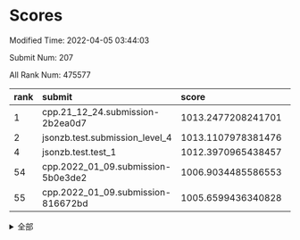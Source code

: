# Scores

Modified Time: 2022-04-05 03:44:03

Submit Num: 207

All Rank Num: 475577

| rank |               submit               |       score        |       sigma        | pk_num |
| :--- | :--------------------------------- | :----------------- | :----------------- | :----- |
| 1    | cpp.21_12_24.submission-2b2ea0d7   | 1013.2477208241701 | 0.8141449979852691 | 9192   |
| 2    | jsonzb.test.submission_level_4     | 1013.1107978381476 | 0.8215468090310156 | 9190   |
| 4    | jsonzb.test.test_1                 | 1012.3970965438457 | 0.809604982515652  | 9189   |
| 54   | cpp.2022_01_09.submission-5b0e3de2 | 1006.9034485586553 | 0.7320720192230924 | 9190   |
| 55   | cpp.2022_01_09.submission-816672bd | 1005.6599436340828 | 0.7226114076555192 | 9189   |


<details>
<summary>全部</summary>

| rank |                 submit                 |       score        |       sigma        | pk_num |
| :--- | :------------------------------------- | :----------------- | :----------------- | :----- |
| 1    | cpp.21_12_24.submission-2b2ea0d7       | 1013.2477208241701 | 0.8141449979852691 | 9192   |
| 2    | jsonzb.test.submission_level_4         | 1013.1107978381476 | 0.8215468090310156 | 9190   |
| 3    | gobigger.level_3.submission_level_3_18 | 1012.4808925752465 | 0.7838912478602559 | 9189   |
| 4    | jsonzb.test.test_1                     | 1012.3970965438457 | 0.809604982515652  | 9189   |
| 5    | gobigger.level_3.submission_level_3_10 | 1012.1940155967734 | 0.772806411569147  | 9194   |
| 6    | gobigger.level_3.submission_level_3_4  | 1011.3007572200273 | 0.750617664877649  | 9193   |
| 7    | gobigger.level_3.submission_level_3_13 | 1011.1884830785784 | 0.7903844659813425 | 9193   |
| 8    | gobigger.level_3.submission_level_3_12 | 1010.77983360645   | 0.7874429193741028 | 9185   |
| 9    | gobigger.level_3.submission_level_3_21 | 1010.7222765594645 | 0.7491994896509069 | 9187   |
| 10   | gobigger.level_3.submission_level_3_11 | 1010.7049226796252 | 0.7624775675842276 | 9189   |
| 11   | gobigger.level_3.submission_level_3_8  | 1010.6116628340137 | 0.7823808227948409 | 9190   |
| 12   | gobigger.level_3.submission_level_3_32 | 1010.6051614352626 | 0.7669842376445003 | 9188   |
| 13   | gobigger.level_3.submission_level_3_48 | 1010.6008702350135 | 0.754157990045984  | 9195   |
| 14   | gobigger.level_3.submission_level_3_26 | 1010.5743898967745 | 0.757069651031171  | 9193   |
| 15   | gobigger.level_3.submission_level_3_44 | 1010.4996666603821 | 0.7649238618037416 | 9186   |
| 16   | gobigger.level_3.submission_level_3_45 | 1010.4384657374694 | 0.7533446498507621 | 9181   |
| 17   | gobigger.level_3.submission_level_3_1  | 1010.4262649718974 | 0.7630564896004893 | 9189   |
| 18   | gobigger.level_3.submission_level_3_49 | 1010.3314588414563 | 0.7620706788542194 | 9191   |
| 19   | gobigger.level_3.submission_level_3_2  | 1010.2964879146136 | 0.7593634850452701 | 9189   |
| 20   | gobigger.level_3.submission_level_3_37 | 1010.2922613388075 | 0.7739311856854382 | 9193   |
| 21   | gobigger.level_3.submission_level_3_15 | 1010.2848761056607 | 0.8087515395778069 | 9192   |
| 22   | gobigger.level_3.submission_level_3_5  | 1010.2301151885739 | 0.7554875182816487 | 9182   |
| 23   | gobigger.level_3.submission_level_3_47 | 1010.2253163532553 | 0.7621086287638102 | 9191   |
| 24   | gobigger.level_3.submission_level_3_38 | 1010.1371942012429 | 0.7511810937335791 | 9188   |
| 25   | gobigger.level_3.submission_level_3_17 | 1010.128686431666  | 0.7703238002536074 | 9192   |
| 26   | gobigger.level_3.submission_level_3_23 | 1010.0468664746215 | 0.7549876007753539 | 9190   |
| 27   | gobigger.level_3.submission_level_3_0  | 1010.0246630366212 | 0.7704905870443544 | 9189   |
| 28   | gobigger.level_3.submission_level_3_31 | 1009.9924720555717 | 0.758551113734945  | 9188   |
| 29   | gobigger.level_3.submission_level_3_25 | 1009.9504140285582 | 0.7477726305037574 | 9189   |
| 30   | gobigger.level_3.submission_level_3_16 | 1009.901676262525  | 0.7734049760832007 | 9190   |
| 31   | gobigger.level_3.submission_level_3_36 | 1009.8443452928053 | 0.7495618383189679 | 9187   |
| 32   | gobigger.level_3.submission_level_3_35 | 1009.7009785437726 | 0.7437861167437362 | 9188   |
| 33   | gobigger.level_3.submission_level_3_40 | 1009.5923851057225 | 0.7306218572923897 | 9192   |
| 34   | gobigger.level_3.submission_level_3_43 | 1009.5449761074633 | 0.7562983640712555 | 9186   |
| 35   | gobigger.level_3.submission_level_3_22 | 1009.5427545973778 | 0.76319069343176   | 9189   |
| 36   | gobigger.level_3.submission_level_3_19 | 1009.508024828608  | 0.7587328451971214 | 9186   |
| 37   | gobigger.level_3.submission_level_3_29 | 1009.4675791591184 | 0.7751644886058805 | 9189   |
| 38   | gobigger.level_3.submission_level_3_3  | 1009.3903796297865 | 0.7540893251754237 | 9196   |
| 39   | gobigger.level_3.submission_level_3_39 | 1009.3200084233706 | 0.7681347263616491 | 9189   |
| 40   | gobigger.level_3.submission_level_3_30 | 1009.2939715573647 | 0.7386338666782175 | 9191   |
| 41   | gobigger.level_3.submission_level_3_46 | 1009.2632589004833 | 0.7477153017343499 | 9185   |
| 42   | gobigger.level_3.submission_level_3_6  | 1009.1710951895687 | 0.7865468304333576 | 9190   |
| 43   | gobigger.level_3.submission_level_3_27 | 1009.142051986268  | 0.7510583428410154 | 9189   |
| 44   | gobigger.level_3.submission_level_3_42 | 1009.1224018717347 | 0.7785913233168565 | 9191   |
| 45   | gobigger.level_3.submission_level_3_14 | 1009.1190999552131 | 0.7685313328243927 | 9189   |
| 46   | gobigger.level_3.submission_level_3_7  | 1009.0505073718972 | 0.7276273834752084 | 9186   |
| 47   | gobigger.level_3.submission_level_3_41 | 1009.021323197013  | 0.7524180823188212 | 9190   |
| 48   | gobigger.level_3.submission_level_3_34 | 1009.0038002387417 | 0.7440095703265704 | 9183   |
| 49   | gobigger.level_3.submission_level_3_28 | 1008.9951696634623 | 0.7359456995242533 | 9192   |
| 50   | gobigger.level_3.submission_level_3_20 | 1008.9154969841259 | 0.7478346853713796 | 9193   |
| 51   | gobigger.level_3.submission_level_3_9  | 1008.8786441838114 | 0.7775150016200285 | 9187   |
| 52   | gobigger.level_3.submission_level_3_33 | 1008.7820447441159 | 0.745255538699542  | 9189   |
| 53   | gobigger.level_3.submission_level_3_24 | 1008.4324023522784 | 0.7456772162007881 | 9190   |
| 54   | cpp.2022_01_09.submission-5b0e3de2     | 1006.9034485586553 | 0.7320720192230924 | 9190   |
| 55   | cpp.2022_01_09.submission-816672bd     | 1005.6599436340828 | 0.7226114076555192 | 9189   |
| 56   | gobigger.level_1.submission_level_1_24 | 1004.9490192278843 | 0.7040213737251206 | 9189   |
| 57   | gobigger.level_1.submission_level_1_5  | 1004.5921348094242 | 0.7198001267233126 | 9192   |
| 58   | gobigger.level_1.submission_level_1_40 | 1004.5654917252963 | 0.7141068761740614 | 9188   |
| 59   | gobigger.level_1.submission_level_1_36 | 1004.4778101212697 | 0.7163569024407167 | 9189   |
| 60   | gobigger.level_1.submission_level_1_34 | 1004.2127374274016 | 0.7136934345141082 | 9192   |
| 61   | gobigger.level_1.submission_level_1_28 | 1004.1707887735506 | 0.7225421991263148 | 9192   |
| 62   | gobigger.level_1.submission_level_1_32 | 1004.074951930445  | 0.7235547597030195 | 9186   |
| 63   | gobigger.level_1.submission_level_1_22 | 1004.0745283480951 | 0.7117140485602101 | 9187   |
| 64   | gobigger.level_1.submission_level_1_16 | 1004.0145424468602 | 0.7106006428799017 | 9192   |
| 65   | gobigger.level_1.submission_level_1_12 | 1003.8744363774158 | 0.7178940459510572 | 9192   |
| 66   | gobigger.level_1.submission_level_1_47 | 1003.7743160286683 | 0.7194772397540593 | 9194   |
| 67   | gobigger.level_1.submission_level_1_23 | 1003.7647719409873 | 0.7232360141572911 | 9193   |
| 68   | gobigger.level_1.submission_level_1_49 | 1003.7592464938481 | 0.7144997981374593 | 9190   |
| 69   | gobigger.level_1.submission_level_1_21 | 1003.6743705558505 | 0.7199716890387184 | 9188   |
| 70   | gobigger.level_1.submission_level_1_10 | 1003.6207902260523 | 0.7151803038751404 | 9188   |
| 71   | gobigger.level_1.submission_level_1_31 | 1003.5934272832747 | 0.7127874420067428 | 9191   |
| 72   | gobigger.level_1.submission_level_1_9  | 1003.4781327700467 | 0.7117335184447346 | 9188   |
| 73   | gobigger.level_1.submission_level_1_11 | 1003.4447482995145 | 0.7155950927387996 | 9192   |
| 74   | gobigger.level_1.submission_level_1_46 | 1003.4210691130423 | 0.7057996632129732 | 9186   |
| 75   | gobigger.level_1.submission_level_1_3  | 1003.4069382758888 | 0.7129700354452879 | 9189   |
| 76   | gobigger.level_1.submission_level_1_14 | 1003.3955659300583 | 0.7291919535318682 | 9186   |
| 77   | gobigger.level_1.submission_level_1_45 | 1003.3674802008088 | 0.7109712499252774 | 9190   |
| 78   | gobigger.level_1.submission_level_1_29 | 1003.3492108106649 | 0.7090895669486171 | 9192   |
| 79   | gobigger.level_1.submission_level_1_17 | 1003.3416624575858 | 0.7197188374835541 | 9185   |
| 80   | gobigger.level_1.submission_level_1_13 | 1003.3027211088921 | 0.7155990919177136 | 9186   |
| 81   | gobigger.level_1.submission_level_1_26 | 1003.2364634643139 | 0.7128033381999164 | 9193   |
| 82   | gobigger.level_1.submission_level_1_25 | 1003.2216026458094 | 0.7105039678933301 | 9184   |
| 83   | gobigger.level_1.submission_level_1_39 | 1003.1961453806615 | 0.7176937990599969 | 9189   |
| 84   | gobigger.level_1.submission_level_1_41 | 1003.1075989576092 | 0.7093500631865263 | 9187   |
| 85   | gobigger.level_1.submission_level_1_30 | 1003.0875917618903 | 0.7188385473477317 | 9190   |
| 86   | gobigger.level_1.submission_level_1_48 | 1003.0864403758626 | 0.724710901128168  | 9193   |
| 87   | gobigger.level_1.submission_level_1_37 | 1003.0016009635208 | 0.7146190285680233 | 9191   |
| 88   | gobigger.level_1.submission_level_1_4  | 1002.9897943120355 | 0.7033350625705267 | 9193   |
| 89   | gobigger.level_1.submission_level_1_33 | 1002.9845911080963 | 0.7017683962659508 | 9191   |
| 90   | gobigger.level_1.submission_level_1_8  | 1002.9806218591846 | 0.7089967231823583 | 9188   |
| 91   | gobigger.level_1.submission_level_1_2  | 1002.9584413330922 | 0.7056647482405451 | 9190   |
| 92   | gobigger.level_1.submission_level_1_38 | 1002.9371987677471 | 0.7025083721453569 | 9192   |
| 93   | gobigger.level_1.submission_level_1_42 | 1002.7794622966753 | 0.7101973748984162 | 9186   |
| 94   | gobigger.level_1.submission_level_1_44 | 1002.7572960541489 | 0.7171572558156603 | 9189   |
| 95   | gobigger.level_1.submission_level_1_27 | 1002.701408242725  | 0.7069745542154146 | 9188   |
| 96   | gobigger.level_1.submission_level_1_43 | 1002.5173313229753 | 0.7113353360610204 | 9187   |
| 97   | gobigger.level_1.submission_level_1_19 | 1002.488330545     | 0.723894173832417  | 9190   |
| 98   | gobigger.level_1.submission_level_1_18 | 1002.4652032590014 | 0.7138813040685469 | 9191   |
| 99   | gobigger.level_1.submission_level_1_15 | 1002.4340253627589 | 0.7284804534554454 | 9186   |
| 100  | gobigger.level_1.submission_level_1_20 | 1002.4218815480313 | 0.7232364363746551 | 9193   |
| 101  | gobigger.level_1.submission_level_1_7  | 1002.3092937328231 | 0.7175838731809324 | 9193   |
| 102  | gobigger.level_1.submission_level_1_6  | 1002.173711870297  | 0.7363294245024677 | 9183   |
| 103  | gobigger.level_1.submission_level_1_35 | 1002.0886883523231 | 0.7163003559819954 | 9193   |
| 104  | gobigger.level_1.submission_level_1_1  | 1001.6145322849596 | 0.7179843200771072 | 9192   |
| 105  | gobigger.level_1.submission_level_1_0  | 1001.4110521563676 | 0.7106001768980564 | 9192   |
| 106  | gobigger.random.submission_random_37   | 998.2120469392162  | 0.7075320897649245 | 9196   |
| 107  | gobigger.random.submission_random_27   | 997.5669636507805  | 0.7071330129250156 | 9189   |
| 108  | gobigger.random.submission_random_25   | 997.4530455551921  | 0.6996565811531144 | 9192   |
| 109  | gobigger.random.submission_random_28   | 997.3360508659445  | 0.7217190397931313 | 9191   |
| 110  | gobigger.random.submission_random_35   | 997.226847198236   | 0.7010889171586643 | 9191   |
| 111  | gobigger.random.submission_random_9    | 996.8499595860351  | 0.7057022975519688 | 9194   |
| 112  | gobigger.random.submission_random_42   | 996.8459977582401  | 0.7135955625823999 | 9197   |
| 113  | gobigger.random.submission_random_49   | 996.8050246773339  | 0.7083738406950395 | 9182   |
| 114  | gobigger.random.submission_random_39   | 996.734028417335   | 0.7038601482572593 | 9191   |
| 115  | gobigger.random.submission_random_34   | 996.6698693253758  | 0.7062760394637764 | 9191   |
| 116  | gobigger.random.submission_random_21   | 996.6616202353786  | 0.7037816025923168 | 9193   |
| 117  | gobigger.random.submission_random_13   | 996.642695624779   | 0.7131631075008863 | 9190   |
| 118  | gobigger.random.submission_random_38   | 996.626562742058   | 0.7020976062515301 | 9193   |
| 119  | gobigger.random.submission_random_41   | 996.6150938733489  | 0.7132481987007541 | 9186   |
| 120  | gobigger.random.submission_random_26   | 996.490187237818   | 0.6964594035926436 | 9190   |
| 121  | gobigger.random.submission_random_1    | 996.4701027125433  | 0.7214554929337921 | 9189   |
| 122  | gobigger.random.submission_random_18   | 996.4203599950497  | 0.7117938177693678 | 9193   |
| 123  | gobigger.random.submission_random_16   | 996.4086653904136  | 0.7143543181304759 | 9189   |
| 124  | gobigger.random.submission_random_31   | 996.2888232061354  | 0.7188108478292687 | 9191   |
| 125  | gobigger.random.submission_random_3    | 996.2319240768949  | 0.7147916019240736 | 9194   |
| 126  | gobigger.random.submission_random_22   | 996.1688875612615  | 0.7047095715029358 | 9190   |
| 127  | gobigger.random.submission_random_44   | 996.1395433088046  | 0.7123755257859506 | 9192   |
| 128  | gobigger.random.submission_random_10   | 996.0984326381475  | 0.7228834854003856 | 9195   |
| 129  | gobigger.random.submission_random_45   | 996.0973985988048  | 0.7013140925457904 | 9188   |
| 130  | gobigger.random.submission_random_32   | 996.0565700649091  | 0.7009807635911779 | 9188   |
| 131  | gobigger.random.submission_random_33   | 996.040334711196   | 0.7130942463640305 | 9191   |
| 132  | gobigger.random.submission_random_19   | 996.0144929167797  | 0.7125572873731524 | 9190   |
| 133  | gobigger.random.submission_random_11   | 995.9908561364192  | 0.7153191903718946 | 9196   |
| 134  | gobigger.random.submission_random_5    | 995.9307681366254  | 0.7171666170583333 | 9190   |
| 135  | gobigger.random.submission_random_46   | 995.8987968272223  | 0.703602634666647  | 9188   |
| 136  | gobigger.random.submission_random_7    | 995.7859571054505  | 0.7158039988997829 | 9190   |
| 137  | gobigger.random.submission_random_2    | 995.7532233057821  | 0.7201102617694823 | 9186   |
| 138  | gobigger.random.submission_random_14   | 995.6154784198463  | 0.7045442883644383 | 9186   |
| 139  | gobigger.random.submission_random_43   | 995.6113409998158  | 0.6943103655927862 | 9188   |
| 140  | gobigger.random.submission_random_0    | 995.5791743344677  | 0.7089360695818386 | 9191   |
| 141  | gobigger.random.submission_random_20   | 995.5210025831078  | 0.7068151960768263 | 9191   |
| 142  | gobigger.random.submission_random_30   | 995.4591421936055  | 0.701126657649731  | 9190   |
| 143  | gobigger.random.submission_random_8    | 995.4555175094679  | 0.7136101899023106 | 9191   |
| 144  | gobigger.random.submission_random_36   | 995.4514887516132  | 0.7167000363204806 | 9191   |
| 145  | gobigger.random.submission_random_4    | 995.440471912526   | 0.7029735678877954 | 9191   |
| 146  | gobigger.random.submission_random_12   | 995.3995821680132  | 0.7226473314458328 | 9193   |
| 147  | gobigger.random.submission_random_48   | 995.2991416064922  | 0.6956882481385057 | 9193   |
| 148  | gobigger.random.submission_random_29   | 995.2607002310147  | 0.7132581203398839 | 9193   |
| 149  | gobigger.random.submission_random_23   | 995.2247955364351  | 0.7127793212513404 | 9192   |
| 150  | gobigger.random.submission_random_47   | 995.1506170624314  | 0.7013268626599296 | 9185   |
| 151  | gobigger.level_2.submission_level_2_20 | 994.8552232444192  | 0.7160441405881478 | 9192   |
| 152  | gobigger.random.submission_random_6    | 994.7902327356102  | 0.7154335769593191 | 9187   |
| 153  | gobigger.random.submission_random_40   | 994.735268642181   | 0.7103330865261847 | 9192   |
| 154  | gobigger.random.submission_random_24   | 994.5890186374548  | 0.7111570980949586 | 9189   |
| 155  | gobigger.random.submission_random_15   | 994.5241250612279  | 0.7139873254905243 | 9189   |
| 156  | gobigger.level_2.submission_level_2_34 | 994.1117989844635  | 0.7280930387282992 | 9190   |
| 157  | gobigger.level_2.submission_level_2_27 | 994.0731387435712  | 0.717091146092509  | 9191   |
| 158  | gobigger.random.submission_random_17   | 994.0625095377176  | 0.7316321060811852 | 9189   |
| 159  | gobigger.level_2.submission_level_2_6  | 993.9890053441542  | 0.7405121063765352 | 9191   |
| 160  | gobigger.level_2.submission_level_2_43 | 993.81208843526    | 0.7198591918757223 | 9190   |
| 161  | gobigger.level_2.submission_level_2_0  | 993.6290951352123  | 0.7300563995255128 | 9189   |
| 162  | gobigger.level_2.submission_level_2_22 | 993.4787654787584  | 0.7290789915095495 | 9190   |
| 163  | gobigger.level_2.submission_level_2_29 | 993.1731011028187  | 0.7379544339620058 | 9193   |
| 164  | gobigger.level_2.submission_level_2_17 | 993.0687928067413  | 0.7401864862937865 | 9191   |
| 165  | gobigger.level_2.submission_level_2_9  | 992.9662582013748  | 0.752907420142529  | 9193   |
| 166  | gobigger.level_2.submission_level_2_46 | 992.8735574300227  | 0.745964791452777  | 9188   |
| 167  | gobigger.level_2.submission_level_2_7  | 992.8586722990798  | 0.7362362925041812 | 9187   |
| 168  | gobigger.level_2.submission_level_2_39 | 992.8203572126529  | 0.7505309510762634 | 9191   |
| 169  | gobigger.level_2.submission_level_2_2  | 992.8027833339006  | 0.7458506696309625 | 9185   |
| 170  | gobigger.level_2.submission_level_2_12 | 992.7608340419662  | 0.7519771738996173 | 9190   |
| 171  | gobigger.level_2.submission_level_2_26 | 992.751803517251   | 0.7354535810075703 | 9192   |
| 172  | gobigger.level_2.submission_level_2_13 | 992.6560609478848  | 0.7330735061174026 | 9190   |
| 173  | gobigger.level_2.submission_level_2_25 | 992.5258610951846  | 0.7384010294541723 | 9189   |
| 174  | gobigger.level_2.submission_level_2_15 | 992.5047825533421  | 0.7445186045172476 | 9193   |
| 175  | gobigger.level_2.submission_level_2_37 | 992.4935087970428  | 0.7361903113833633 | 9191   |
| 176  | gobigger.level_2.submission_level_2_38 | 992.2997212346061  | 0.7287861012417541 | 9191   |
| 177  | gobigger.level_2.submission_level_2_35 | 992.2782585218173  | 0.7533544294997616 | 9190   |
| 178  | gobigger.level_2.submission_level_2_23 | 992.2653526347201  | 0.7309561125415721 | 9186   |
| 179  | gobigger.level_2.submission_level_2_42 | 992.2490088720796  | 0.7449436789096304 | 9185   |
| 180  | gobigger.level_2.submission_level_2_48 | 992.2031927076337  | 0.7380925886082763 | 9192   |
| 181  | gobigger.level_2.submission_level_2_30 | 992.0901975276664  | 0.7582220142784687 | 9188   |
| 182  | gobigger.level_2.submission_level_2_3  | 992.0688536063914  | 0.7447412328379786 | 9192   |
| 183  | gobigger.level_2.submission_level_2_33 | 991.9593265099008  | 0.7403471354292296 | 9189   |
| 184  | gobigger.level_2.submission_level_2_49 | 991.9170550938371  | 0.7521930218214372 | 9187   |
| 185  | gobigger.level_2.submission_level_2_24 | 991.916037244942   | 0.7516300581219328 | 9190   |
| 186  | gobigger.level_2.submission_level_2_21 | 991.8890269045329  | 0.7236189455835681 | 9193   |
| 187  | gobigger.level_2.submission_level_2_1  | 991.8826500291789  | 0.7555887063989378 | 9192   |
| 188  | gobigger.level_2.submission_level_2_8  | 991.8586638806928  | 0.7686989907497984 | 9194   |
| 189  | gobigger.level_2.submission_level_2_32 | 991.6734904765444  | 0.753704605123366  | 9191   |
| 190  | gobigger.level_2.submission_level_2_18 | 991.6279147567659  | 0.7346364554276988 | 9187   |
| 191  | gobigger.level_2.submission_level_2_11 | 991.5972792193334  | 0.7472573668824595 | 9193   |
| 192  | gobigger.level_2.submission_level_2_41 | 991.5513769998818  | 0.7399295153849613 | 9191   |
| 193  | gobigger.level_2.submission_level_2_10 | 991.4528965681214  | 0.7487283680786553 | 9190   |
| 194  | gobigger.level_2.submission_level_2_28 | 991.4461268712188  | 0.74650161769949   | 9185   |
| 195  | gobigger.level_2.submission_level_2_4  | 991.3875779016287  | 0.7515106915384766 | 9181   |
| 196  | gobigger.level_2.submission_level_2_19 | 991.3169084665715  | 0.7625871902277307 | 9194   |
| 197  | gobigger.level_2.submission_level_2_44 | 991.2683774858687  | 0.750329301711713  | 9185   |
| 198  | gobigger.level_2.submission_level_2_45 | 991.2318250206913  | 0.7480015852044808 | 9193   |
| 199  | gobigger.level_2.submission_level_2_47 | 991.0747224219718  | 0.765615820564017  | 9184   |
| 200  | gobigger.level_2.submission_level_2_31 | 990.9910666108415  | 0.7557202093797988 | 9192   |
| 201  | gobigger.level_2.submission_level_2_14 | 990.7664668827655  | 0.7421892304381016 | 9193   |
| 202  | gobigger.level_2.submission_level_2_40 | 990.7372111027515  | 0.7542622550506314 | 9195   |
| 203  | gobigger.level_2.submission_level_2_36 | 989.7431305016762  | 0.7772911799560898 | 9192   |
| 204  | gobigger.level_2.submission_level_2_16 | 989.6253705599906  | 0.7753059960641662 | 9192   |
| 205  | gobigger.level_2.submission_level_2_5  | 989.5130742204112  | 0.789533496167986  | 9192   |
| 206  | gobigger.none.submission_none_1        | 977.2250346754352  | 1.3525726957302675 | 9194   |
| 207  | gobigger.none.submission_none_0        | 976.1058687159633  | 1.4510394907789543 | 9191   |

</details>